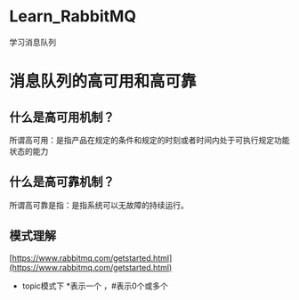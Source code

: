 # Learn_RabbitMQ
学习消息队列

# 消息队列的高可用和高可靠
## 什么是高可用机制？
所谓高可用：是指产品在规定的条件和规定的时刻或者时间内处于可执行规定功能状态的能力

## 什么是高可靠机制？
所谓高可靠是指：是指系统可以无故障的持续运行。

## 模式理解
[https://www.rabbitmq.com/getstarted.html](https://www.rabbitmq.com/getstarted.html)
- topic模式下 *表示一个 ，#表示0个或多个
